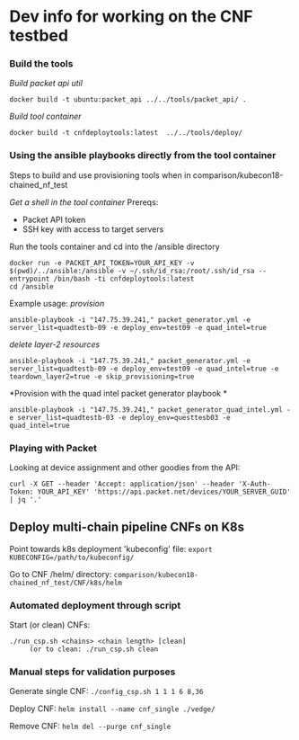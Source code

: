 # Dev info for working on the CNF testbed 

### Build the tools

_Build packet api util_
```
docker build -t ubuntu:packet_api ../../tools/packet_api/ .
```

_Build tool container_
```
docker build -t cnfdeploytools:latest  ../../tools/deploy/
```

### Using the ansible playbooks directly from the tool container

Steps to build and use provisioning tools when in comparison/kubecon18-chained_nf_test

_Get a shell in the tool container_
Prereqs:
- Packet API token
- SSH key with access to target servers

Run the tools container and cd into the /ansible directory
```
docker run -e PACKET_API_TOKEN=YOUR_API_KEY -v $(pwd)/../ansible:/ansible -v ~/.ssh/id_rsa:/root/.ssh/id_rsa --entrypoint /bin/bash -ti cnfdeploytools:latest
cd /ansible
```

Example usage:
*provision*
```
ansible-playbook -i "147.75.39.241," packet_generator.yml -e server_list=quadtestb-09 -e deploy_env=test09 -e quad_intel=true
```

*delete layer-2 resources*
```
ansible-playbook -i "147.75.39.241," packet_generator.yml -e server_list=quadtestb-09 -e deploy_env=test09 -e quad_intel=true -e teardown_layer2=true -e skip_provisioning=true
```

*Provision with the quad intel packet generator playbook *
```
ansible-playbook -i "147.75.39.241," packet_generator_quad_intel.yml -e server_list=quadtestb-03 -e deploy_env=questtesb03 -e quad_intel=true
```


### Playing with Packet
Looking at device assignment and other goodies from the API:

```
curl -X GET --header 'Accept: application/json' --header 'X-Auth-Token: YOUR_API_KEY' 'https://api.packet.net/devices/YOUR_SERVER_GUID' | jq '.'
```


## Deploy multi-chain pipeline CNFs on K8s

Point towards k8s deployment 'kubeconfig' file:
```export KUBECONFIG=/path/to/kubeconfig/```

Go to CNF /helm/ directory:
```comparison/kubecon18-chained_nf_test/CNF/k8s/helm```

### Automated deployment through script

Start (or clean) CNFs:
```
./run_csp.sh <chains> <chain length> [clean]
     (or to clean: ./run_csp.sh clean
```

### Manual steps for validation purposes

Generate single CNF:
```./config_csp.sh 1 1 1 6 8,36```

Deploy CNF:
```helm install --name cnf_single ./vedge/```

Remove CNF:
```helm del --purge cnf_single```
